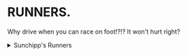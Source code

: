 # RUNNERS.
Why drive when you can race on foot!?!? It won't hurt right?

<details>
  
  <summary>Sunchipp's Runners</summary>
  
  * Rayman (Rayman 2) (Updated with flying hair)
  * Sonic
  * Crash Bandicoot
  * Shrek
  * Tyrannosaurus
</details>
